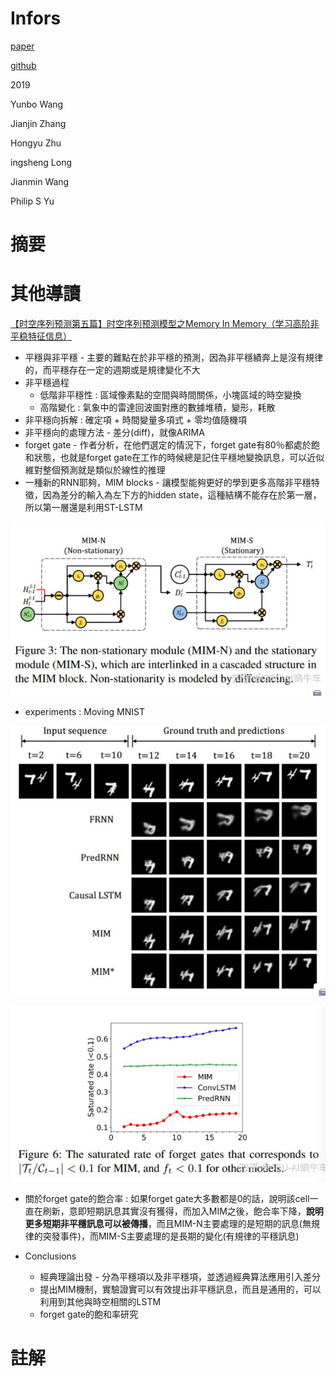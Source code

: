 # Infors

[paper](https://arxiv.org/abs/1811.07490v2)

[github](https://github.com/Yunbo426/MIM)

2019

Yunbo Wang

Jianjin Zhang

Hongyu Zhu

ingsheng Long

Jianmin Wang

Philip S Yu

# 摘要

# 其他導讀
[【时空序列预测第五篇】时空序列预测模型之Memory In Memory（学习高阶非平稳特征信息）](https://zhuanlan.zhihu.com/p/107261477?fbclid=IwAR1ItgM8yUw7rivfxYmWZOa-dMIaH0N1Q1H_gaaOqBDVNQI2j14JvaG2Th0)

* 平穩與非平穩 - 主要的難點在於非平穩的預測，因為非平穩績奔上是沒有規律的，而平穩存在一定的週期或是規律變化不大
* 非平穩過程
  + 低階非平穩性 : 區域像素點的空間與時間關係，小塊區域的時空變換
  + 高階變化 : 氣象中的雷達回波圖對應的數據堆積，變形，耗散
* 非平穩向拆解  : 確定項 + 時間變量多項式 + 零均值隨機項
* 非平穩向的處理方法 - 差分(diff)，就像ARIMA
* forget gate - 作者分析，在他們選定的情況下，forget gate有80％都處於飽和狀態，也就是forget gate在工作的時候總是記住平穩地變換訊息，可以近似維對整個預測就是類似於線性的推理
* 一種新的RNN耶夠，MIM blocks - 讓模型能夠更好的學到更多高階非平穩特徵，因為差分的輸入為左下方的hidden state，這種結構不能存在於第一層，所以第一層還是利用ST-LSTM

<img src='../assert/mim_1.png'></img>

* experiments : Moving MNIST

<img src='../assert/mim_2.png'></img>

<img src='../assert/mim_3.png'></img>

* 關於forget gate的飽合率 : 如果forget gate大多數都是0的話，說明該cell一直在刷新，意即短期訊息其實沒有獲得，而加入MIM之後，飽合率下降，**說明更多短期非平穩訊息可以被傳播**，而且MIM-N主要處理的是短期的訊息(無規律的突發事件)，而MIM-S主要處理的是長期的變化(有規律的平穩訊息)

* Conclusions
  + 經典理論出發 - 分為平穩項以及非平穩項，並透過經典算法應用引入差分
  + 提出MIM機制，實驗證實可以有效提出非平穩訊息，而且是通用的，可以利用到其他與時空相關的LSTM
  + forget gate的飽和率研究

# 註解
